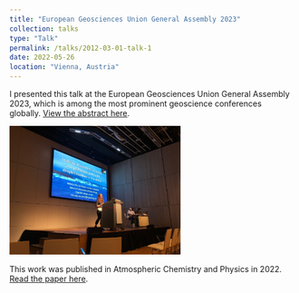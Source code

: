 ```yaml
---
title: "European Geosciences Union General Assembly 2023"
collection: talks
type: "Talk"
permalink: /talks/2012-03-01-talk-1
date: 2022-05-26
location: "Vienna, Austria"
---
```


I presented this talk at the European Geosciences Union General Assembly 2023, which is among the most prominent geoscience conferences globally. [View the abstract here](https://meetingorganizer.copernicus.org/egu22/sessionprogramme).

<!-- ![Rebecca giving a talk at EGU](/images/egu_vienna.jpg) -->
<img src="/images/egu_vienna.jpg" alt="Rebecca presenting at EGU" width="60%">


This work was published in Atmospheric Chemistry and Physics in 2022. [Read the paper here](https://acp.copernicus.org/articles/22/5743/2022/acp-22-5743-2022.html).
